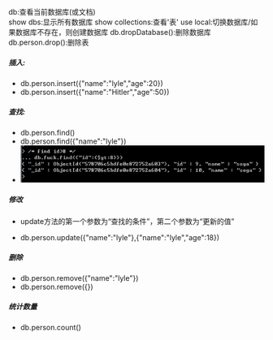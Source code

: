 db:查看当前数据库(或文档)  
show dbs:显示所有数据库
show collections:查看'表'
use local:切换数据库/如果数据库不存在，则创建数据库
db.dropDatabase():删除数据库
db.person.drop():删除表
##### 插入:
 * db.person.insert({"name":"lyle","age":20})
 * db.person.insert({"name":"Hitler","age":50})

##### 查找:
 * db.person.find()
 * db.person.find({"name":"lyle"})
 * ![条件查找](/images/find.jpg)
##### 修改
 - update方法的第一个参数为“查找的条件”，第二个参数为“更新的值”
 * db.person.update({"name":"lyle"},{"name":"lyle","age":18})

##### 删除
 + db.person.remove({"name":"lyle"})
 + db.person.remove({})

##### 统计数量
 * db.person.count()

